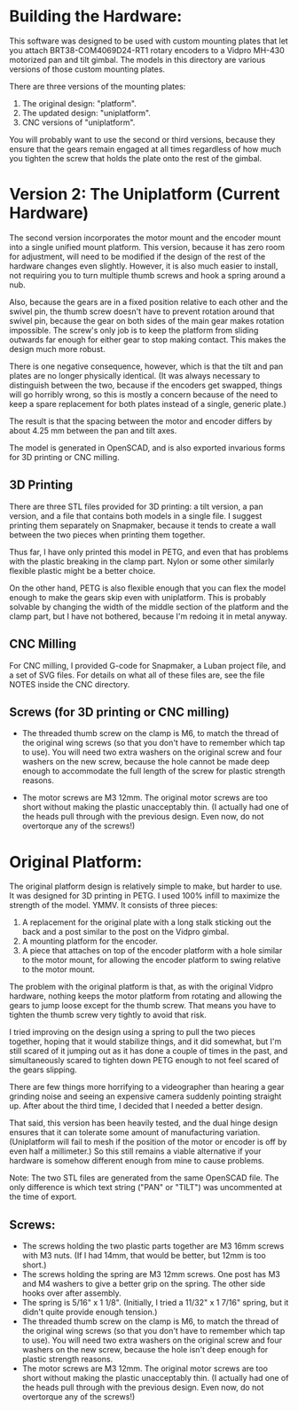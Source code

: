 Building the Hardware:
======================

This software was designed to be used with custom mounting plates that
let you attach BRT38-COM4069D24-RT1 rotary encoders to a Vidpro MH-430
motorized pan and tilt gimbal.  The models in this directory are
various versions of those custom mounting plates.

There are three versions of the mounting plates:

1.  The original design: "platform".
2.  The updated design: "uniplatform".
3.  CNC versions of "uniplatform".


You will probably want to use the second or third versions, because they
ensure that the gears remain engaged at all times regardless of how much
you tighten the screw that holds the plate onto the rest of the gimbal.


# Version 2: The Uniplatform (Current Hardware)

The second version incorporates the motor mount and the encoder mount into a
single unified mount platform.  This version, because it has zero room for
adjustment, will need to be modified if the design of the rest of the hardware
changes even slightly.  However, it is also much easier to install, not
requiring you to turn multiple thumb screws and hook a spring around a nub.

Also, because the gears are in a fixed position relative to each other and
the swivel pin, the thumb screw doesn't have to prevent rotation around
that swivel pin, because the gear on both sides of the main gear makes
rotation impossible.  The screw's only job is to keep the platform
from sliding outwards far enough for either gear to stop making contact.
This makes the design much more robust.

There is one negative consequence, however, which is that the tilt and
pan plates are no longer physically identical.  (It was always necessary
to distinguish between the two, because if the encoders get swapped,
things will go horribly wrong, so this is mostly a concern because of
the need to keep a spare replacement for both plates instead of a single,
generic plate.)

The result is that the spacing between the motor and encoder differs by about
4.25 mm between the pan and tilt axes.

The model is generated in OpenSCAD, and is also exported invarious forms
for 3D printing or CNC milling.

## 3D Printing

There are three STL files provided for 3D printing: a tilt version, a pan
version, and a file that contains both models in a single file.  I suggest
printing them separately on Snapmaker, because it tends to create a wall
between the two pieces when printing them together.

Thus far, I have only printed this model in PETG, and even that has
problems with the plastic breaking in the clamp part.  Nylon or some other
similarly flexible plastic might be a better choice.

On the other hand, PETG is also flexible enough that you can flex the
model enough to make the gears skip even with uniplatform.  This is
probably solvable by changing the width of the middle section of the
platform and the clamp part, but I have not bothered, because I'm
redoing it in metal anyway.

## CNC Milling

For CNC milling, I provided G-code for Snapmaker, a Luban project file,
and a set of SVG files.  For details on what all of these files are,
see the file NOTES inside the CNC directory.


## Screws (for 3D printing or CNC milling)

* The threaded thumb screw on the clamp is M6, to match the thread of the
  original wing screws (so that you don't have to remember which tap to use).
  You will need two extra washers on the original screw and four washers
  on the new screw, because the hole cannot be made deep enough to accommodate
  the full length of the screw for plastic strength reasons.

* The motor screws are M3 12mm.  The original motor screws are too short
  without making the plastic unacceptably thin.  (I actually had one of the
  heads pull through with the previous design.  Even now, do not overtorque
  any of the screws!)


# Original Platform:

The original platform design is relatively simple to make, but harder to use.
It was designed for 3D printing in PETG.  I used 100% infill to maximize the
strength of the model.  YMMV.  It consists of three pieces:

1.  A replacement for the original plate with a long stalk sticking out the
    back and a post similar to the post on the Vidpro gimbal.
2.  A mounting platform for the encoder.
3.  A piece that attaches on top of the encoder platform with a hole similar
    to the motor mount, for allowing the encoder platform to swing relative
    to the motor mount.

The problem with the original platform is that, as with the original Vidpro
hardware, nothing keeps the motor platform from rotating and allowing the
gears to jump loose except for the thumb screw.  That means you have to
tighten the thumb screw very tightly to avoid that risk.

I tried improving on the design using a spring to pull the two pieces
together, hoping that it would stabilize things, and it did somewhat,
but I'm still scared of it jumping out as it has done a couple of times
in the past, and simultaneously scared to tighten down PETG enough to
not feel scared of the gears slipping.

There are few things more horrifying to a videographer than hearing a gear
grinding noise and seeing an expensive camera suddenly pointing straight up.
After about the third time, I decided that I needed a better design.

That said, this version has been heavily tested, and the dual hinge design
ensures that it can tolerate some amount of manufacturing variation.
(Uniplatform will fail to mesh if the position of the motor or encoder is
off by even half a millimeter.)  So this still remains a viable alternative
if your hardware is somehow different enough from mine to cause problems.

Note: The two STL files are generated from the same OpenSCAD file.  The only
difference is which text string ("PAN" or "TILT") was uncommented at the time
of export.

## Screws:

* The screws holding the two plastic parts together are M3 16mm screws with M3
  nuts.  (If I had 14mm, that would be better, but 12mm is too short.)
* The screws holding the spring are M3 12mm screws.  One post has M3 and M4
  washers to give a better grip on the spring.  The other side hooks over
  after assembly.
* The spring is 5/16" x 1 1/8".  (Initially, I tried a 11/32" x 1 7/16" spring,
  but it didn't quite provide enough tension.)
* The threaded thumb screw on the clamp is M6, to match the thread of the
  original wing screws (so that you don't have to remember which tap to use).
  You will need two extra washers on the original screw and four washers
  on the new screw, because the hole isn't deep enough for plastic strength
  reasons.
* The motor screws are M3 12mm.  The original motor screws are too short
  without making the plastic unacceptably thin.  (I actually had one of the
  heads pull through with the previous design.  Even now, do not overtorque
  any of the screws!)

